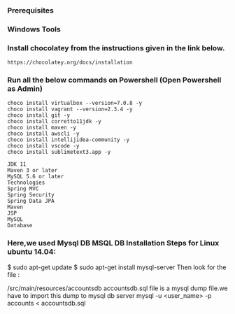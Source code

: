 ### Prerequisites
### Windows Tools
### Install chocolatey from the instructions given in the link below.
```
https://chocolatey.org/docs/installation
```
### Run all the below commands on Powershell (Open Powershell as Admin)
```
choco install virtualbox --version=7.0.8 -y
choco install vagrant --version=2.3.4 -y
choco install git -y
choco install corretto11jdk -y
choco install maven -y
choco install awscli -y
choco install intellijidea-community -y
choco install vscode -y
choco install sublimetext3.app -y

```
```
JDK 11
Maven 3 or later
MySQL 5.6 or later
Technologies
Spring MVC
Spring Security
Spring Data JPA
Maven
JSP
MySQL
Database
```
### Here,we used Mysql DB MSQL DB Installation Steps for Linux ubuntu 14.04:

$ sudo apt-get update
$ sudo apt-get install mysql-server
Then look for the file :

/src/main/resources/accountsdb
accountsdb.sql file is a mysql dump file.we have to import this dump to mysql db server
mysql -u <user_name> -p accounts < accountsdb.sql
